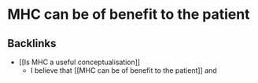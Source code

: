 # MHC can be of benefit to the patient

## Backlinks
* [[Is MHC a useful conceptualisation]]
	* I believe that [[MHC can be of benefit to the patient]] and

<!-- #Work -->

<!-- {BearID:0181DD51-B8AB-4E6A-B9AA-90FFE1D9FAD3-15756-0000130BD5307CAF} -->
